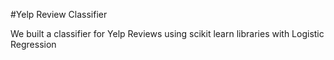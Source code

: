 #Yelp Review Classifier

We built a classifier for Yelp Reviews using scikit learn libraries with Logistic Regression
